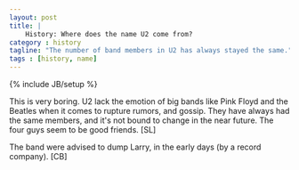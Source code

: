 ```yaml
---
layout: post
title: |
    History: Where does the name U2 come from?
category : history
tagline: "The number of band members in U2 has always stayed the same."
tags : [history, name]
---
```

{% include JB/setup %}

This is very boring. U2 lack the emotion of big bands like Pink Floyd and the Beatles when it comes to rupture rumors, and gossip. They have always had the same members, and it's not bound to change in the near future. The four guys seem to be good friends. [SL]

The band were advised to dump Larry, in the early days (by a record company). [CB]